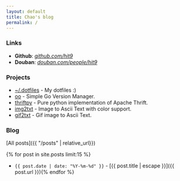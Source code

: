 ```yaml
---
layout: default
title: Chao's blog
permalink: /
---
```


### Links

* **Github**: [*github.com/hit9*](https://github.com/hit9)
* **Douban**: [*douban.com/people/hit9*](https://www.douban.com/people/hit9)

### Projects

* [~/.dotfiles](https://github.com/hit9/dotfiles) - My dotfiles :)
* [oo](https://github.com/hit9/oo) - Simple Go Version Manager.
* [thriftpy](https://github.com/Thriftpy/thriftpy2) - Pure python implementation of Apache Thrift.
* [img2txt](https://github.com/hit9/img2txt) - Image to Ascii Text with color support.
* [gif2txt](https://github.com/hit9/gif2txt) - Gif image to Ascii Text.

### Blog

[All posts]({{ "/posts"  | relative_url}})

{% for post in site.posts limit:15 %}
- `{{ post.date | date: "%Y-%m-%d" }}` - [{{ post.title | escape }}]({{ post.url }}){% endfor %}
